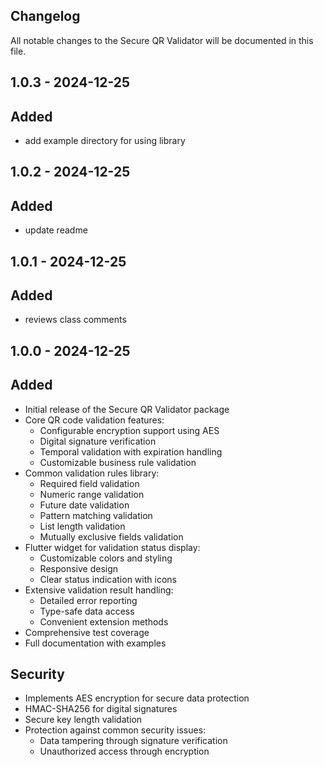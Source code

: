## Changelog

All notable changes to the Secure QR Validator will be documented in this file.


## 1.0.3 - 2024-12-25

## Added

* add example directory for using library


## 1.0.2 - 2024-12-25

## Added

* update readme


## 1.0.1 - 2024-12-25

## Added

* reviews class comments


## 1.0.0 - 2024-12-25

## Added

* Initial release of the Secure QR Validator package
* Core QR code validation features:
    * Configurable encryption support using AES
    * Digital signature verification
    * Temporal validation with expiration handling
    * Customizable business rule validation
* Common validation rules library:
    * Required field validation
    * Numeric range validation
    * Future date validation
    * Pattern matching validation
    * List length validation
    * Mutually exclusive fields validation
* Flutter widget for validation status display:
    * Customizable colors and styling
    * Responsive design
    * Clear status indication with icons
* Extensive validation result handling:
    * Detailed error reporting
    * Type-safe data access
    * Convenient extension methods
* Comprehensive test coverage
* Full documentation with examples


## Security

* Implements AES encryption for secure data protection
* HMAC-SHA256 for digital signatures
* Secure key length validation
* Protection against common security issues:
    * Data tampering through signature verification
    * Unauthorized access through encryption
